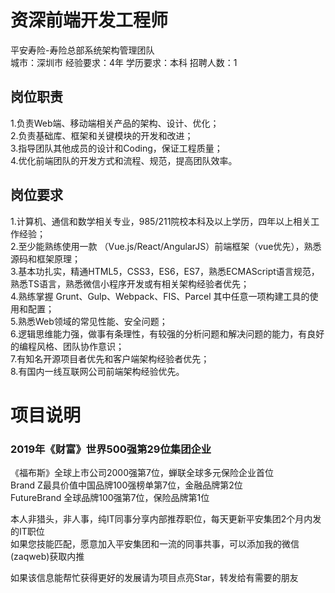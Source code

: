 # 资深前端开发工程师
平安寿险-寿险总部系统架构管理团队  
城市：深圳市 经验要求：4年 学历要求：本科  招聘人数：1

## 岗位职责
1.负责Web端、移动端相关产品的架构、设计、优化；   
2.负责基础库、框架和关键模块的开发和改进；   
3.指导团队其他成员的设计和Coding，保证工程质量；   
4.优化前端团队的开发方式和流程、规范，提高团队效率。

## 岗位要求
1.计算机、通信和数学相关专业，985/211院校本科及以上学历，四年以上相关工作经验；   
2.至少能熟练使用一款 （Vue.js/React/AngularJS）前端框架（vue优先），熟悉源码和框架原理；   
3.基本功扎实，精通HTML5，CSS3，ES6，ES7，熟悉ECMAScript语言规范，熟悉TS语言，熟悉微信小程序开发或有相关架构经验者优先；   
4.熟练掌握 Grunt、Gulp、Webpack、FIS、Parcel 其中任意一项构建工具的使用和配置；   
5.熟悉Web领域的常见性能、安全问题；   
6.逻辑思维能力强，做事有条理性，有较强的分析问题和解决问题的能力，有良好的编程风格、团队协作意识；   
7.有知名开源项目者优先和客户端架构经验者优先；   
8.有国内一线互联网公司前端架构经验优先。

# 项目说明

### 2019年《财富》世界500强第29位集团企业
《福布斯》全球上市公司2000强第7位，蝉联全球多元保险企业首位  
Brand Z最具价值中国品牌100强榜单第7位，金融品牌第2位  
FutureBrand 全球品牌100强第7位，保险品牌第1位

本人非猎头，非人事，纯IT同事分享内部推荐职位，每天更新平安集团2个月内发的IT职位  
如果您技能匹配，愿意加入平安集团和一流的同事共事，可以添加我的微信(zaqweb)获取内推 

如果该信息能帮忙获得更好的发展请为项目点亮Star，转发给有需要的朋友




